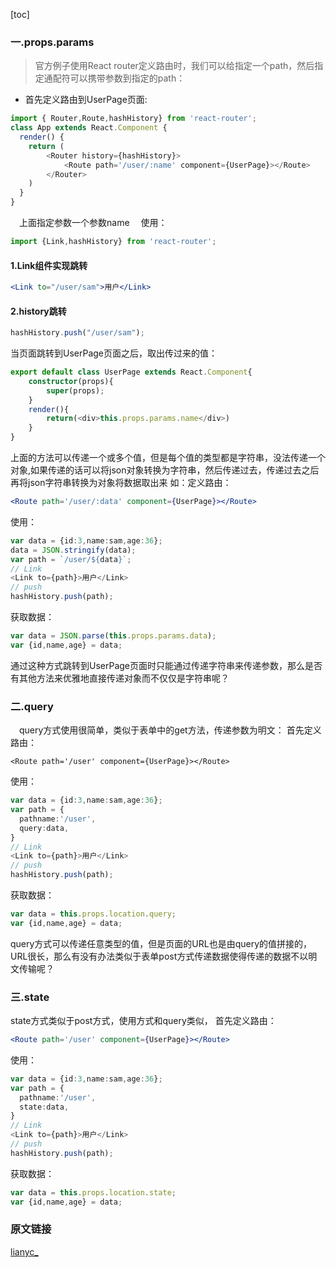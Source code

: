 [toc]

### 一.props.params
> 官方例子使用React router定义路由时，我们可以给<Route>指定一个path，然后指定通配符可以携带参数到指定的path：

* 首先定义路由到UserPage页面:
```ts
import { Router,Route,hashHistory} from 'react-router';
class App extends React.Component {
  render() {
    return (
        <Router history={hashHistory}>
            <Route path='/user/:name' component={UserPage}></Route>
        </Router>
    )
  }
}
```
&emsp;上面指定参数一个参数name
&emsp;使用：
```ts
import {Link,hashHistory} from 'react-router';
```

#### 1.Link组件实现跳转

```jsx
<Link to="/user/sam">用户</Link>
```

#### 2.history跳转
```ts
hashHistory.push("/user/sam");
```
当页面跳转到UserPage页面之后，取出传过来的值：
```ts
export default class UserPage extends React.Component{
    constructor(props){
        super(props);
    }
    render(){
        return(<div>this.props.params.name</div>)
    }
}
```
上面的方法可以传递一个或多个值，但是每个值的类型都是字符串，没法传递一个对象,如果传递的话可以将json对象转换为字符串，然后传递过去，传递过去之后再将json字符串转换为对象将数据取出来
如：定义路由：

```jsx
<Route path='/user/:data' component={UserPage}></Route>
```
使用：
```ts
var data = {id:3,name:sam,age:36};
data = JSON.stringify(data);
var path = `/user/${data}`;
// Link
<Link to={path}>用户</Link>
// push
hashHistory.push(path);
```
获取数据：
```ts
var data = JSON.parse(this.props.params.data);
var {id,name,age} = data;
```
通过这种方式跳转到UserPage页面时只能通过传递字符串来传递参数，那么是否有其他方法来优雅地直接传递对象而不仅仅是字符串呢？

### 二.query
&emsp;query方式使用很简单，类似于表单中的get方法，传递参数为明文：
首先定义路由：
```tsx
<Route path='/user' component={UserPage}></Route>
```
使用：
```ts
var data = {id:3,name:sam,age:36};
var path = {
  pathname:'/user',
  query:data,
}
// Link
<Link to={path}>用户</Link>
// push
hashHistory.push(path);
```
获取数据：
```ts
var data = this.props.location.query;
var {id,name,age} = data;
```

query方式可以传递任意类型的值，但是页面的URL也是由query的值拼接的，URL很长，那么有没有办法类似于表单post方式传递数据使得传递的数据不以明文传输呢？

### 三.state
state方式类似于post方式，使用方式和query类似，
首先定义路由：
```jsx
<Route path='/user' component={UserPage}></Route>
```
使用：
```ts
var data = {id:3,name:sam,age:36};
var path = {
  pathname:'/user',
  state:data,
}
// Link
<Link to={path}>用户</Link>
// push
hashHistory.push(path);
```
获取数据：
```ts
var data = this.props.location.state;
var {id,name,age} = data;
```
### 原文链接
[lianyc_](https://blog.csdn.net/qq_23158083/java/article/details/68488831)